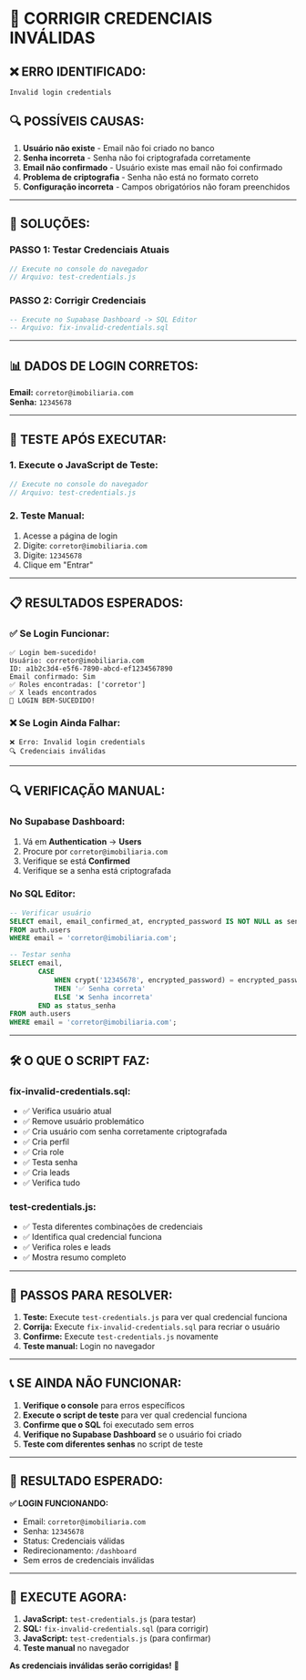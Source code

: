 # 🔧 CORRIGIR CREDENCIAIS INVÁLIDAS

## ❌ **ERRO IDENTIFICADO:**
```
Invalid login credentials
```

## 🔍 **POSSÍVEIS CAUSAS:**

1. **Usuário não existe** - Email não foi criado no banco
2. **Senha incorreta** - Senha não foi criptografada corretamente
3. **Email não confirmado** - Usuário existe mas email não foi confirmado
4. **Problema de criptografia** - Senha não está no formato correto
5. **Configuração incorreta** - Campos obrigatórios não foram preenchidos

---

## 🚀 **SOLUÇÕES:**

### **PASSO 1: Testar Credenciais Atuais**
```javascript
// Execute no console do navegador
// Arquivo: test-credentials.js
```

### **PASSO 2: Corrigir Credenciais**
```sql
-- Execute no Supabase Dashboard -> SQL Editor
-- Arquivo: fix-invalid-credentials.sql
```

---

## 📊 **DADOS DE LOGIN CORRETOS:**

**Email:** `corretor@imobiliaria.com`  
**Senha:** `12345678`

---

## 🧪 **TESTE APÓS EXECUTAR:**

### **1. Execute o JavaScript de Teste:**
```javascript
// Execute no console do navegador
// Arquivo: test-credentials.js
```

### **2. Teste Manual:**
1. Acesse a página de login
2. Digite: `corretor@imobiliaria.com`
3. Digite: `12345678`
4. Clique em "Entrar"

---

## 📋 **RESULTADOS ESPERADOS:**

### **✅ Se Login Funcionar:**
```
✅ Login bem-sucedido!
Usuário: corretor@imobiliaria.com
ID: a1b2c3d4-e5f6-7890-abcd-ef1234567890
Email confirmado: Sim
✅ Roles encontradas: ['corretor']
✅ X leads encontrados
🎉 LOGIN BEM-SUCEDIDO!
```

### **❌ Se Login Ainda Falhar:**
```
❌ Erro: Invalid login credentials
🔍 Credenciais inválidas
```

---

## 🔍 **VERIFICAÇÃO MANUAL:**

### **No Supabase Dashboard:**
1. Vá em **Authentication** → **Users**
2. Procure por `corretor@imobiliaria.com`
3. Verifique se está **Confirmed**
4. Verifique se a senha está criptografada

### **No SQL Editor:**
```sql
-- Verificar usuário
SELECT email, email_confirmed_at, encrypted_password IS NOT NULL as senha_ok
FROM auth.users 
WHERE email = 'corretor@imobiliaria.com';

-- Testar senha
SELECT email,
       CASE 
           WHEN crypt('12345678', encrypted_password) = encrypted_password 
           THEN '✅ Senha correta'
           ELSE '❌ Senha incorreta'
       END as status_senha
FROM auth.users 
WHERE email = 'corretor@imobiliaria.com';
```

---

## 🛠️ **O QUE O SCRIPT FAZ:**

### **fix-invalid-credentials.sql:**
- ✅ Verifica usuário atual
- ✅ Remove usuário problemático
- ✅ Cria usuário com senha corretamente criptografada
- ✅ Cria perfil
- ✅ Cria role
- ✅ Testa senha
- ✅ Cria leads
- ✅ Verifica tudo

### **test-credentials.js:**
- ✅ Testa diferentes combinações de credenciais
- ✅ Identifica qual credencial funciona
- ✅ Verifica roles e leads
- ✅ Mostra resumo completo

---

## 🎯 **PASSOS PARA RESOLVER:**

1. **Teste:** Execute `test-credentials.js` para ver qual credencial funciona
2. **Corrija:** Execute `fix-invalid-credentials.sql` para recriar o usuário
3. **Confirme:** Execute `test-credentials.js` novamente
4. **Teste manual:** Login no navegador

---

## 📞 **SE AINDA NÃO FUNCIONAR:**

1. **Verifique o console** para erros específicos
2. **Execute o script de teste** para ver qual credencial funciona
3. **Confirme que o SQL** foi executado sem erros
4. **Verifique no Supabase Dashboard** se o usuário foi criado
5. **Teste com diferentes senhas** no script de teste

---

## 🎉 **RESULTADO ESPERADO:**

**✅ LOGIN FUNCIONANDO:**
- Email: `corretor@imobiliaria.com`
- Senha: `12345678`
- Status: Credenciais válidas
- Redirecionamento: `/dashboard`
- Sem erros de credenciais inválidas

---

## 🚀 **EXECUTE AGORA:**

1. **JavaScript:** `test-credentials.js` (para testar)
2. **SQL:** `fix-invalid-credentials.sql` (para corrigir)
3. **JavaScript:** `test-credentials.js` (para confirmar)
4. **Teste manual** no navegador

**As credenciais inválidas serão corrigidas!** 🎉





